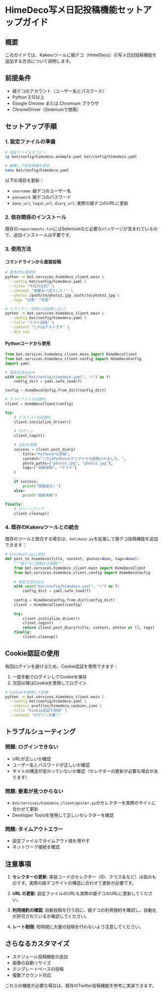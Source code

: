 # HimeDeco写メ日記投稿機能セットアップガイド

## 概要

このガイドでは、Kakeruツールに姫デコ（HimeDeco）の写メ日記投稿機能を追加する方法について説明します。

## 前提条件

- 姫デコのアカウント（ユーザー名とパスワード）
- Python 3.12以上
- Google Chrome または Chromium ブラウザ
- ChromeDriver（Seleniumで使用）

## セットアップ手順

### 1. 設定ファイルの準備

```bash
# 設定ファイルをコピー
cp bot/config/himedeco.example.yaml bot/config/himedeco.yaml

# 編集して認証情報を設定
nano bot/config/himedeco.yaml
```

以下の項目を更新：
- `username`: 姫デコのユーザー名
- `password`: 姫デコのパスワード
- `base_url`, `login_url`, `diary_url`: 実際の姫デコのURLに更新

### 2. 依存関係のインストール

既存の`requirements.txt`にはSeleniumなど必要なパッケージが含まれているので、追加インストールは不要です。

### 3. 使用方法

#### コマンドラインから直接投稿

```bash
# 基本的な使用例
python -m bot.services.himedeco_client.main \
  --config bot/config/himedeco.yaml \
  --title "今日の日記" \
  --content "素敵な一日でした！" \
  --photos /path/to/photo1.jpg /path/to/photo2.jpg \
  --tags "日常" "写真"

# ドライラン（実際には投稿しない）
python -m bot.services.himedeco_client.main \
  --config bot/config/himedeco.yaml \
  --title "テスト投稿" \
  --content "これはテストです" \
  --dry-run
```

#### Pythonコードから使用

```python
from bot.services.himedeco_client.main import HimeDecoClient
from bot.services.himedeco_client.config import HimeDecoConfig
import yaml

# 設定を読み込み
with open("bot/config/himedeco.yaml", "r") as f:
    config_dict = yaml.safe_load(f)

config = HimeDecoConfig.from_dict(config_dict)

# クライアントを初期化
client = HimeDecoClient(config)

try:
    # ドライバーを初期化
    client.initialize_driver()
    
    # ログイン
    client.login()
    
    # 日記を投稿
    success = client.post_diary(
        title="Pythonから投稿",
        content="これはPythonスクリプトから投稿されました。",
        photo_paths=["photo1.jpg", "photo2.jpg"],
        tags=["自動投稿", "テスト"]
    )
    
    if success:
        print("投稿成功！")
    else:
        print("投稿失敗")
        
finally:
    # クリーンアップ
    client.cleanup()
```

### 4. 既存のKakeruツールとの統合

既存のツールと統合する場合は、`bot/main.py`を拡張して姫デコ投稿機能を追加できます：

```python
# bot/main.pyに追加
def post_to_himedeco(title, content, photos=None, tags=None):
    """姫デコに投稿する関数"""
    from bot.services.himedeco_client.main import HimeDecoClient
    from bot.services.himedeco_client.config import HimeDecoConfig
    
    # 設定を読み込み
    with open("bot/config/himedeco.yaml", "r") as f:
        config_dict = yaml.safe_load(f)
    
    config = HimeDecoConfig.from_dict(config_dict)
    client = HimeDecoClient(config)
    
    try:
        client.initialize_driver()
        client.login()
        return client.post_diary(title, content, photos or [], tags)
    finally:
        client.cleanup()
```

## Cookie認証の使用

毎回ログインを避けるため、Cookie認証を使用できます：

1. 一度手動でログインしてCookieを保存
2. 次回以降はCookieを使用してログイン

```bash
# Cookieを使用して投稿
python -m bot.services.himedeco_client.main \
  --config bot/config/himedeco.yaml \
  --cookies profiles/himedeco_cookies.json \
  --title "Cookie認証で投稿" \
  --content "ログイン不要！"
```

## トラブルシューティング

### 問題: ログインできない
- URLが正しいか確認
- ユーザー名とパスワードが正しいか確認
- サイトの構造が変わっていないか確認（セレクターの更新が必要な場合があります）

### 問題: 要素が見つからない
- `bot/services/himedeco_client/poster.py`のセレクターを実際のサイトに合わせて更新
- Developer Toolsを使用して正しいセレクターを確認

### 問題: タイムアウトエラー
- 設定ファイルでタイムアウト値を増やす
- ネットワーク接続を確認

## 注意事項

1. **セレクターの更新**: 実装コードのセレクター（ID、クラス名など）は仮のものです。実際の姫デコサイトの構造に合わせて更新が必要です。

2. **URL の更新**: 設定ファイルのURLも実際の姫デコのURLに更新してください。

3. **利用規約の確認**: 自動投稿を行う前に、姫デコの利用規約を確認し、自動化が許可されているか確認してください。

4. **レート制限**: 短時間に大量の投稿を行わないよう注意してください。

## さらなるカスタマイズ

- スケジュール投稿機能の追加
- 画像の自動リサイズ
- テンプレートベースの投稿
- 複数アカウント対応

これらの機能が必要な場合は、既存のTwitter投稿機能を参考に実装できます。